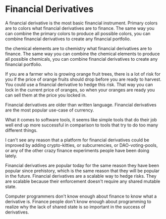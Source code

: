 Financial Derivatives
==========

A financial derivative is the most basic financial instrument.
Primary colors are to colors what financial derivatives are to finance.
The same way you can combine the primary colors to produce all possible colors, you can combine financial derivatives to create any financial portfolio.

the chemical elements are to chemistry what financial derivatives are to finance.
The same way you can combine the chemical elements to produce all possible chemicals, you can combine financial derivatives to create any financial portfolio.

If you are a farmer who is growing orange fruit trees, there is a lot of risk for you if the price of orange fruits should drop before you are ready to harvest.
You could use a financial derivative to hedge this risk.
That way you can lock in the current price of oranges, so when your oranges are ready you can sell them at the price you locked in.

Financial derivatives are older than written language.
Financial derivatives are the most popular use-case of currency.

What it comes to software tools, it seems like simple tools that do their job well end up more successful in comparison to tools that try to do too many different things.

I can't see any reason that a platform for financial derivatives could be improved by adding crypto-kitties, or subcurrencies, or DAO-voting-pools, or any of the other crazy finance experiments people have been doing lately.

Financial derivatives are popular today for the same reason they have been popular since prehistory, which is the same reason that they will be popular in the future.
Financial derivatives are a scalable way to hedge risks.
They are scalable because their enforcement doesn't require any shared mutable state.



Computer programmers don't know enough about finance to know what a derivative is.
Finance people don't know enough about programming to realize why the lack of shared state is so important in the success of derivatives.